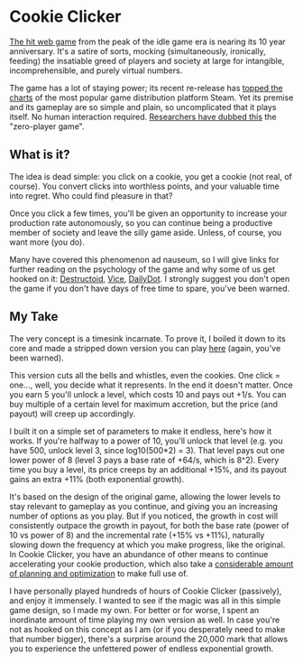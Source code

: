 # Cookie Clicker

[The hit web game](https://orteil.dashnet.org/cookieclicker/) from the peak of the idle game era is nearing its 10 year anniversary. It's a satire of sorts, mocking (simultaneously, ironically, feeding) the insatiable greed of players and society at large for intangible, incomprehensible, and purely virtual numbers.

The game has a lot of staying power; its recent re-release has [topped the charts](https://www.gaming.net/cookie-clicker-continues-to-dominate-the-steam-charts/) of the most popular game distribution platform Steam. Yet its premise and its gameplay are so simple and plain, so uncomplicated that it plays itself. No human interaction required. [Researchers have dubbed this](https://pixl.nmsu.edu/files/2018/02/2018-chi-idle.pdf) the "zero-player game".

## What is it?

The idea is dead simple: you click on a cookie, you get a cookie (not real, of course). You convert clicks into worthless points, and your valuable time into regret. Who could find pleasure in that?

Once you click a few times, you'll be given an opportunity to increase your production rate autonomously, so you can continue being a productive member of society and leave the silly game aside. Unless, of course, you want more (you do).

Many have covered this phenomenon ad nauseum, so I will give links for further reading on the psychology of the game and why some of us get hooked on it: [Destructoid](https://www.destructoid.com/cookie-clicker-gets-inside-your-psychological-kitchen/), [Vice](https://www.vice.com/en/article/n7bypk/cookie-clicker-wasnt-meant-to-be-fun-why-is-it-so-popular-8-years-later), [DailyDot](https://www.dailydot.com/parsec/cookie-clicker-julien-thiennot-incremental-games/). I strongly suggest you don't open the game if you don't have days of free time to spare, you've been warned.

## My Take

The very concept is a timesink incarnate. To prove it, I boiled it down to its core and made a stripped down version you can play [here](/#/game) (again, you've been warned).

This version cuts all the bells and whistles, even the cookies. One click = one..., well, you decide what it represents. In the end it doesn't matter. Once you earn 5 you'll unlock a level, which costs 10 and pays out +1/s. You can buy multiple of a certain level for maximum accretion, but the price (and payout) will creep up accordingly.

I built it on a simple set of parameters to make it endless, here's how it works. If you're halfway to a power of 10, you'll unlock that level (e.g. you have 500, unlock level 3, since log10(500\*2) = 3). That level pays out one lower power of 8 (level 3 pays a base rate of +64/s, which is 8^2). Every time you buy a level, its price creeps by an additional +15%, and its payout gains an extra +11% (both exponential growth).

It's based on the design of the original game, allowing the lower levels to stay relevant to gameplay as you continue, and giving you an increasing number of options as you play. But if you noticed, the growth in cost will consistently outpace the growth in payout, for both the base rate (power of 10 vs power of 8) and the incremental rate (+15% vs +11%), naturally slowing down the frequency at which you make progress, like the original. In Cookie Clicker, you have an abundance of other means to continue accelerating your cookie production, which also take a [considerable amount of planning and optimization](https://cookieclicker.fandom.com/wiki/Cookie_Clicker_Wiki:Strategy) to make full use of.

I have personally played hundreds of hours of Cookie Clicker (passively), and enjoy it immensely. I wanted to see if the magic was all in this simple game design, so I made my own. For better or for worse, I spent an inordinate amount of time playing my own version as well. In case you're not as hooked on this concept as I am (or if you desperately need to make that number bigger), there's a surprise around the 20,000 mark that allows you to experience the unfettered power of endless exponential growth.
